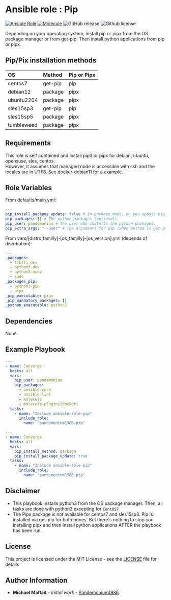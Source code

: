 # Ansible role : Pip

[![Ansible Role](https://img.shields.io/ansible/role/d/pandemonium1986/init?logo=Ansible&color=blue)](https://galaxy.ansible.com/ui/standalone/roles/pandemonium1986/pip/)
[![Molecule](https://github.com/Pandemonium1986/ansible-role-init/actions/workflows/molecule.yml/badge.svg)](https://github.com/Pandemonium1986/ansible-role-pip/actions/workflows/molecule.yml)
![GitHub release](https://img.shields.io/github/release/Pandemonium1986/ansible-role-pip.svg?logo=github)
![Github license](https://img.shields.io/github/license/Pandemonium1986/ansible-role-pip.svg?logo=github)

Depending on your operating system, install pip or pipx from the OS package manager or from get-pip. Then install python applications from pip or pipx.

## Pip/Pix installation methods

| OS         | Method  | Pip or Pipx |
| :--------- | :------ | :---------- |
| centos7    | get-pip | pip         |
| debian12   | package | pipx        |
| ubuntu2204 | package | pipx        |
| sles15sp3  | get-pip | pip         |
| sles15sp5  | package | pipx        |
| tumbleweed | package | pipx        |

## Requirements

This role is self contained and install pip3 or pipx for debian, ubuntu, opensuse, sles, centos.  
However, it assumes that managed node is accessible with ssh and the locales are in UTF8. See [docker-debian11](https://github.com/Pandemonium1986/docker-debian11) for a example.

## Role Variables

From defaults/main.yml:

```yaml
---
pip_install_package_update: false # In package mode, do you update pip to the latest version.
pip_packages: [] # The python packages (optional).
pip_user: pandemonium # The user who installs the python packages.
pip_extra_args: "--user" # The arguments for pip (when method is get-pip).
```

From vars/[distro|familly]-[os_familly]-[os_version].yml (depends of distribution):

```yaml
---
_packages:
  - libffi-dev
  - python3-dev
  - python3-venv
  - sudo
_packages_pip:
  - python3-pip
  - pipx
_pip_executable: pipx
_pip_mandatory_packages: []
_python_executable: python3
```

## Dependencies

None.

## Example Playbook

```yaml
---
- name: Converge
  hosts: all
  vars:
    pip_user: pandemonium
    pip_packages:
      - ansible-core
      - ansible-lint
      - molecule
      - molecule-plugins[docker]
  tasks:
    - name: "Include ansible-role-pip"
      include_role:
        name: "pandemonium1986.pip"
```

```yaml
---
- name: Converge
  hosts: all
  vars:
    pip_install_method: package
    pip_install_package_update: true
  tasks:
    - name: "Include ansible-role-pip"
      include_role:
        name: "pandemonium1986.pip"
```

## Disclaimer

- This playbook installs python3 from the OS package manager. Then, all tasks are done with python3 excepting for `CentOS7`
- The Pipx package is not available for centos7 and sles15sp3. Pip is installed via get-pip for both bones. But there's nothing to stop you installing pipx and then install python applications AFTER the playbook has been run.

## License

This project is licensed under the MIT License - see the [LICENSE](./LICENSE) file for details

## Author Information

- **Michael Maffait** - _Initial work_ - [Pandemonium1986](https://github.com/Pandemonium1986)
